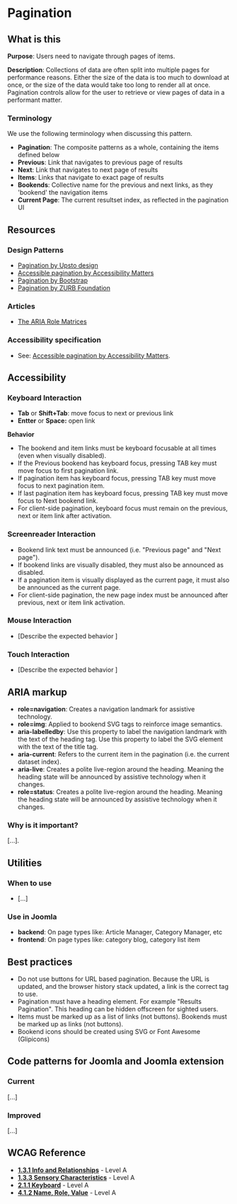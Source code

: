 # Pagination

## What is this

**Purpose**: Users need to navigate through pages of items.

**Description**: Collections of data are often split into multiple pages for performance reasons. Either the size of the data is too much to download at once, or the size of the data would take too long to render all at once. Pagination controls allow for the user to retrieve or view pages of data in a performant matter.

### Terminology

We use the following terminology when discussing this pattern.

* **Pagination**: The composite patterns as a whole, containing the items defined below
* **Previous**: Link that navigates to previous page of results
* **Next**: Link that navigates to next page of results
* **Items**: Links that navigate to exact page of results
* **Bookends**: Collective name for the previous and next links, as they 'bookend' the navigation items
* **Current Page**: The current resultset index, as reflected in the pagination UI

## Resources

### Design Patterns

* [Pagination by Upsto design](http://uspto.github.io/designpatterns/1.x/docs/components/pagination.html)
* [Accessible pagination by Accessibility Matters](http://www.a11ymatters.com/pattern/pagination/)
* [Pagination by Bootstrap](http://getbootstrap.com/components/)
* [Pagination by ZURB Foundation](http://foundation.zurb.com/sites/docs/pagination.html)

### Articles
* [The ARIA Role Matrices](http://whatsock.com/training/matrices/)

### Accessibility specification

* See: [Accessible pagination by Accessibility Matters](http://www.a11ymatters.com/pattern/pagination/).

## Accessibility

### Keyboard Interaction

* **Tab** or **Shift+Tab**: move focus to next or previous link
* **Entter** or **Space:** open link

**Behavior**

* The bookend and item links must be keyboard focusable at all times (even when visually disabled).
* If the Previous bookend has keyboard focus, pressing TAB key must move focus to first pagination link.
* If pagination item has keyboard focus, pressing TAB key must move focus to next pagination item.
* If last pagination item has keyboard focus, pressing TAB key must move focus to Next bookend link.
* For client-side pagination, keyboard focus must remain on the previous, next or item link after activation.

### Screenreader Interaction

* Bookend link text must be announced (i.e. "Previous page" and "Next page").
* If bookend links are visually disabled, they must also be announced as disabled.
* If a pagination item is visually displayed as the current page, it must also be announced as the current page.
* For client-side pagination, the new page index must be announced after previous, next or item link activation.

### Mouse Interaction

* [Describe the expected behavior ]

### Touch Interaction

* [Describe the expected behavior ]

## ARIA markup

* **role=navigation**: Creates a navigation landmark for assistive technology.
* **role=img**: Applied to bookend SVG tags to reinforce image semantics.
* **aria-labelledby**: Use this property to label the navigation landmark with the text of the heading tag. Use this property to label the SVG element with the text of the title tag.
* **aria-current**: Refers to the current item in the pagination (i.e. the current dataset index).
* **aria-live**: Creates a polite live-region around the heading. Meaning the heading state will be announced by assistive technology when it changes.
* **role=status**: Creates a polite live-region around the heading. Meaning the heading state will be announced by assistive technology when it changes.

### Why is it important?

[...].

## Utilities

### When to use

* [...]

### Use in Joomla

* **backend**: On page types like: Article Manager, Category Manager, etc
* **frontend**: On page types like: category blog, category list item

## Best practices

* Do not use buttons for URL based pagination. Because the URL is updated, and the browser history stack updated, a link is the correct tag to use.
* Pagination must have a heading element. For example "Results Pagination". This heading can be hidden offscreen for sighted users.
* Items must be marked up as a list of links (not buttons). Bookends must be marked up as links (not buttons).
* Bookend icons should be created using SVG or Font Awesome (Glipicons)

## Code patterns for Joomla and Joomla extension

### Current
[...]

### Improved
[...]

## WCAG Reference
* **[1.3.1 Info and Relationships](https://www.w3.org/WAI/WCAG20/quickref/#content-structure-separation-programmatic)** - Level A
* **[1.3.3 Sensory Characteristics](https://www.w3.org/WAI/WCAG20/quickref/#content-structure-separation-understanding)** - Level A 
* **[2.1.1 Keyboard](https://www.w3.org/WAI/WCAG20/quickref/#keyboard-operation-keyboard-operable)** - Level A
* **[4.1.2 Name, Role, Value](https://www.w3.org/WAI/WCAG20/quickref/#ensure-compat-rsv)** - Level A

